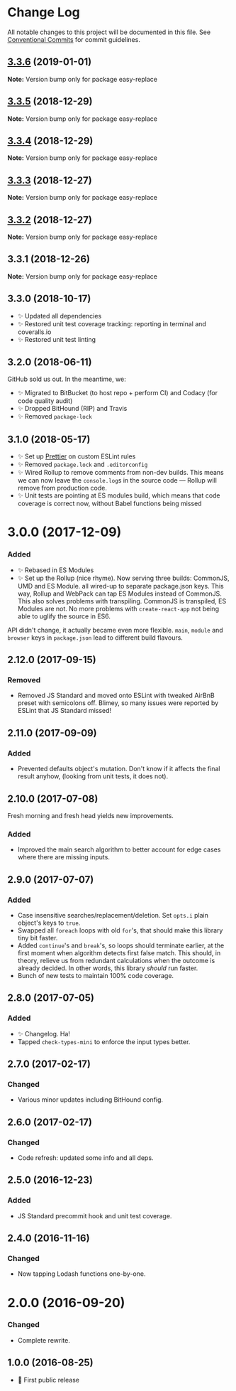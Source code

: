 # Change Log

All notable changes to this project will be documented in this file.
See [Conventional Commits](https://conventionalcommits.org) for commit guidelines.

## [3.3.6](https://bitbucket.org/codsen/codsen/src/master/packages/easy-replace/compare/easy-replace@3.3.5...easy-replace@3.3.6) (2019-01-01)

**Note:** Version bump only for package easy-replace





## [3.3.5](https://bitbucket.org/codsen/codsen/src/master/packages/easy-replace/compare/easy-replace@3.3.4...easy-replace@3.3.5) (2018-12-29)

**Note:** Version bump only for package easy-replace





## [3.3.4](https://bitbucket.org/codsen/codsen/src/master/packages/easy-replace/compare/easy-replace@3.3.3...easy-replace@3.3.4) (2018-12-29)

**Note:** Version bump only for package easy-replace





## [3.3.3](https://bitbucket.org/codsen/codsen/src/master/packages/easy-replace/compare/easy-replace@3.3.2...easy-replace@3.3.3) (2018-12-27)

**Note:** Version bump only for package easy-replace





## [3.3.2](https://bitbucket.org/codsen/codsen/src/master/packages/easy-replace/compare/easy-replace@3.3.1...easy-replace@3.3.2) (2018-12-27)

**Note:** Version bump only for package easy-replace





## 3.3.1 (2018-12-26)

**Note:** Version bump only for package easy-replace





## 3.3.0 (2018-10-17)

- ✨ Updated all dependencies
- ✨ Restored unit test coverage tracking: reporting in terminal and coveralls.io
- ✨ Restored unit test linting

## 3.2.0 (2018-06-11)

GitHub sold us out. In the meantime, we:

- ✨ Migrated to BitBucket (to host repo + perform CI) and Codacy (for code quality audit)
- ✨ Dropped BitHound (RIP) and Travis
- ✨ Removed `package-lock`

## 3.1.0 (2018-05-17)

- ✨ Set up [Prettier](https://prettier.io) on custom ESLint rules
- ✨ Removed `package.lock` and `.editorconfig`
- ✨ Wired Rollup to remove comments from non-dev builds. This means we can now leave the `console.log`s in the source code — Rollup will remove from production code.
- ✨ Unit tests are pointing at ES modules build, which means that code coverage is correct now, without Babel functions being missed

# 3.0.0 (2017-12-09)

### Added

- ✨ Rebased in ES Modules
- ✨ Set up the Rollup (nice rhyme). Now serving three builds: CommonJS, UMD and ES Module. all wired-up to separate package.json keys. This way, Rollup and WebPack can tap ES Modules instead of CommonJS. This also solves problems with transpiling. CommonJS is transpiled, ES Modules are not. No more problems with `create-react-app` not being able to uglify the source in ES6.

API didn't change, it actually became even more flexible. `main`, `module` and `browser` keys in `package.json` lead to different build flavours.

## 2.12.0 (2017-09-15)

### Removed

- Removed JS Standard and moved onto ESLint with tweaked AirBnB preset with semicolons off. Blimey, so many issues were reported by ESLint that JS Standard missed!

## 2.11.0 (2017-09-09)

### Added

- Prevented defaults object's mutation. Don't know if it affects the final result anyhow, (looking from unit tests, it does not).

## 2.10.0 (2017-07-08)

Fresh morning and fresh head yields new improvements.

### Added

- Improved the main search algorithm to better account for edge cases where there are missing inputs.

## 2.9.0 (2017-07-07)

### Added

- Case insensitive searches/replacement/deletion. Set `opts.i` plain object's keys to `true`.
- Swapped all `foreach` loops with old `for`'s, that should make this library tiny bit faster.
- Added `continue`'s and `break`'s, so loops should terminate earlier, at the first moment when algorithm detects first false match. This should, in theory, relieve us from redundant calculations when the outcome is already decided. In other words, this library _should_ run faster.
- Bunch of new tests to maintain 100% code coverage.

## 2.8.0 (2017-07-05)

### Added

- ✨ Changelog. Ha!
- Tapped `check-types-mini` to enforce the input types better.

## 2.7.0 (2017-02-17)

### Changed

- Various minor updates including BitHound config.

## 2.6.0 (2017-02-17)

### Changed

- Code refresh: updated some info and all deps.

## 2.5.0 (2016-12-23)

### Added

- JS Standard precommit hook and unit test coverage.

## 2.4.0 (2016-11-16)

### Changed

- Now tapping Lodash functions one-by-one.

# 2.0.0 (2016-09-20)

### Changed

- Complete rewrite.

## 1.0.0 (2016-08-25)

- 🌟 First public release
